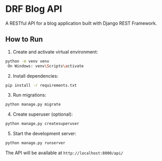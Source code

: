 # DRF Blog API

A RESTful API for a blog application built with Django REST Framework.

## How to Run

1. Create and activate virtual environment:
```bash
python -m venv venv
 On Windows: venv\Scripts\activate
```

2. Install dependencies:
```bash
pip install -r requirements.txt
```

3. Run migrations:
```bash
python manage.py migrate
```

4. Create superuser (optional):
```bash
python manage.py createsuperuser
```

5. Start the development server:
```bash
python manage.py runserver
```

The API will be available at `http://localhost:8000/api/`
